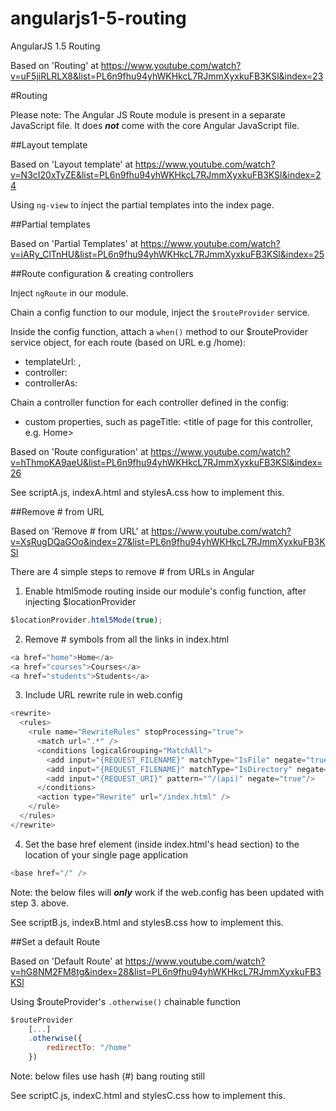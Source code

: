 # angularjs1-5-routing
AngularJS 1.5 Routing

Based on 'Routing' at https://www.youtube.com/watch?v=uF5jiRLRLX8&list=PL6n9fhu94yhWKHkcL7RJmmXyxkuFB3KSl&index=23
 
#Routing

Please note: The Angular JS Route module is present in a separate JavaScript file.
It does ***not*** come with the core Angular JavaScript file.

##Layout template

Based on 'Layout template' at https://www.youtube.com/watch?v=N3cI20xTyZE&list=PL6n9fhu94yhWKHkcL7RJmmXyxkuFB3KSl&index=24

Using ```ng-view``` to inject the partial templates into the index page.

##Partial templates

Based on 'Partial Templates' at https://www.youtube.com/watch?v=iARy_ClTnHU&list=PL6n9fhu94yhWKHkcL7RJmmXyxkuFB3KSl&index=25

##Route configuration & creating controllers

Inject ```ngRoute``` in our module.

Chain a config function to our module, inject the ```$routeProvider``` service.

Inside the config function, attach a ```when()``` method to our $routeProvider service object, for each route (based on URL e.g /home):

- templateUrl: <path to and template file>,
- controller: <name of controller>
- controllerAs: <defaults to ctrl>

Chain a controller function for each controller defined in the config:

- custom properties, such as pageTitle: <title of page for this controller, e.g. Home>

Based on 'Route configuration' at https://www.youtube.com/watch?v=hThmoKA9aeU&list=PL6n9fhu94yhWKHkcL7RJmmXyxkuFB3KSl&index=26

See scriptA.js, indexA.html and stylesA.css how to implement this.

##Remove # from URL

Based on 'Remove # from URL' at https://www.youtube.com/watch?v=XsRugDQaGOo&index=27&list=PL6n9fhu94yhWKHkcL7RJmmXyxkuFB3KSl

There are 4 simple steps to remove # from URLs in Angular

1. Enable html5mode routing inside our module's config function, after injecting $locationProvider

```javascript
$locationProvider.html5Mode(true);
```

2. Remove # symbols from all the links in index.html

```javascript
<a href="home">Home</a>
<a href="courses">Courses</a>
<a href="students">Students</a>
```

3. Include URL rewrite rule in web.config

```javascript
<rewrite>
  <rules>
    <rule name="RewriteRules" stopProcessing="true">
      <match url=".*" />
      <conditions logicalGrouping="MatchAll">
        <add input="{REQUEST_FILENAME}" matchType="IsFile" negate="true"/>
        <add input="{REQUEST_FILENAME}" matchType="IsDirectory" negate="true"/>
        <add input="{REQUEST_URI}" pattern="^/(api)" negate="true"/>
      </conditions>
      <action type="Rewrite" url="/index.html" />
    </rule>
  </rules>
</rewrite>
```

4. Set the base href element (inside index.html's head section) to the location of your single page application

```javascript
<base href="/" />
```

Note: the below files will ***only*** work if the web.config has been updated with step 3. above.

See scriptB.js, indexB.html and stylesB.css how to implement this.

##Set a default Route

Based on 'Default Route' at https://www.youtube.com/watch?v=hG8NM2FM8tg&index=28&list=PL6n9fhu94yhWKHkcL7RJmmXyxkuFB3KSl

Using $routeProvider's ```.otherwise()``` chainable function

```javascript
$routeProvider
    [...]
    .otherwise({
        redirectTo: "/home"
    })
```

Note: below files use hash (#) bang routing still

See scriptC.js, indexC.html and stylesC.css how to implement this.